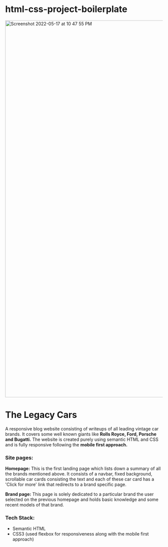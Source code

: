 # html-css-project-boilerplate

<img width="1205" alt="Screenshot 2022-05-17 at 10 47 55 PM" src="https://user-images.githubusercontent.com/103954506/168872744-8ca1b468-d4a8-4da7-aba5-638291fba858.png">


<h1>The Legacy Cars</h1>

<p>A responsive blog website consisting of writeups of all leading vintage car brands. It covers some well known giants like <b> Rolls Royce, Ford, Porsche and Bugatti.</b> The website is created purely using semantic HTML and CSS and is fully responsive following the <b>mobile first approach.</b></p>

<h3>Site pages:</h3>
<b>Homepage:</b> This is the first landing page which lists down a summary of all the brands mentioned above. It consists of a navbar, fixed background, scrollable car cards consisting the text and each of these car card has a 'Click for more' link that redirects to a brand specific page.

<b>Brand page:</b> This page is solely dedicated to a particular brand the user selected on the previous homepage and holds basic knowledge and some recent models of that brand.

<h3>Tech Stack:</h3> 
<ul>
  <li>Semantic HTML</li>
  <li>CSS3 (used flexbox for responsiveness along with the mobile first approach)</li>  
</ul>  
